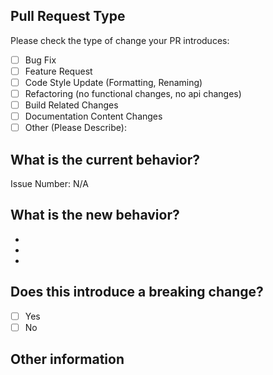 <!--- Please provide a general summary of your changes in the title above -->

## Pull Request Type

<!-- Please try to limit your pull request to one type, submit multiple pull requests if needed. -->

Please check the type of change your PR introduces:

- [ ] Bug Fix
- [ ] Feature Request
- [ ] Code Style Update (Formatting, Renaming)
- [ ] Refactoring (no functional changes, no api changes)
- [ ] Build Related Changes
- [ ] Documentation Content Changes
- [ ] Other (Please Describe):

## What is the current behavior?

<!-- Please describe the current behavior that you are modifying, or link to a relevant issue. -->

Issue Number: N/A

## What is the new behavior?

<!-- Please describe the behavior or changes that are being added by this PR. -->

-
-
-

## Does this introduce a breaking change?

- [ ] Yes
- [ ] No

<!-- If this does introduce a breaking change, please describe the impact and migration path for existing applications below. -->

## Other information

<!-- Any other information that is important to this PR such as screenshots of how the component looks before and after the change. -->
